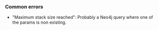 

### Common errors

* "Maximum stack size reached": Probably a Neo4j query where one of the params is non existing.
